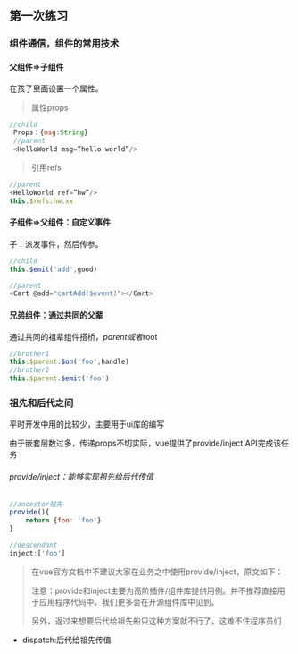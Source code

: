 ## 第一次练习

### 组件通信，组件的常用技术

#### 父组件=>子组件  

在孩子里面设置一个属性。


> 属性props

```javascript
//child
 Props：{msg:String}
 //parent
 <HelloWorld msg=”hello world”/>
```
>引用refs
```javascript
//parent
<HelloWorld ref=”hw”/>
this.$refs.hw.xx
```

#### 子组件=>父组件：自定义事件

 子：派发事件，然后传参。

```javascript
//child 
this.$emit('add',good)

//parent
<Cart @add="cartAdd($event)"></Cart>
```

#### 兄弟组件：通过共同的父辈

通过共同的祖辈组件搭桥，$parent或者$root

```javascript
//brother1
this.$parent.$on('foo',handle)
//brother2
this.$parent.$emit('foo')
```



### 祖先和后代之间

平时开发中用的比较少，主要用于ui库的编写

由于嵌套层数过多，传递props不切实际，vue提供了provide/inject API完成该任务

###### provide/inject：能够实现祖先给后代传值

```javascript
//ancestor祖先
provide(){
    return {foo: 'foo'}
}

//descendant
inject:['foo']
```

> 在vue官方文档中不建议大家在业务之中使用provide/inject，原文如下：
>
> 注意：provide和inject主要为高阶插件/组件库提供用例。并不推荐直接用于应用程序代码中。我们更多会在开源组件库中见到。
>
> 另外，返过来想要后代给祖先船只这种方案就不行了，这难不住程序员们

- dispatch:后代给祖先传值

```javascript

```

